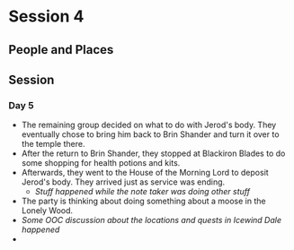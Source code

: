 # Session 4
## People and Places

## Session
### Day 5
* The remaining group decided on what to do with Jerod's body. They eventually chose to bring him back to Brin Shander and turn it over to the temple there.
* After the return to Brin Shander, they stopped at Blackiron Blades to do some shopping for health potions and kits.
* Afterwards, they went to the House of the Morning Lord to deposit Jerod's body. They arrived just as service was ending.
	* _Stuff happened while the note taker was doing other stuff_
* The party is thinking about doing something about a moose in the Lonely Wood.
* _Some OOC discussion about the locations and quests in Icewind Dale happened_
* 
<!--stackedit_data:
eyJoaXN0b3J5IjpbNjQ3NTQzNDQwLDk0ODM4NTUzMiwxNzc2NT
gwMTk0LC0xNTY3MzcwNzEwXX0=
-->
